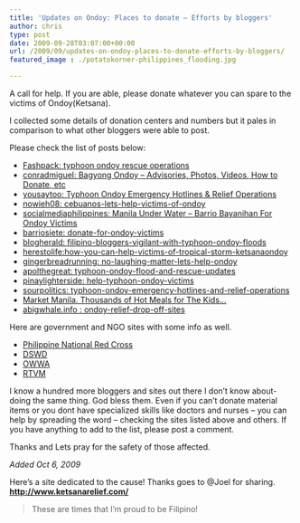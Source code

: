 ```yaml
---
title: 'Updates on Ondoy: Places to donate – Efforts by bloggers'
author: chris
type: post
date: 2009-09-28T03:07:00+00:00
url: /2009/09/updates-on-ondoy-places-to-donate-efforts-by-bloggers/
featured_image : ./potatokorner-philippines_flooding.jpg

---
```


A call for help. If you are able, please donate whatever you can spare to the victims of Ondoy(Ketsana).

I collected some details of donation centers and numbers but it pales in comparison to what other bloggers were able to post. <!--more-->

  
Please check the list of posts below:

  * <a href="http://thefashpack.blogspot.com/2009/09/typhoon-ondoy-rescue-operations.html" target="_blank">Fashpack: typhoon ondoy rescue operations</a>
  *  <a href="http://conradmiguel.com/bagyong-ondoy-advisories-photos-etc" target="_blank">conradmiguel: Bagyong Ondoy – Advisories, Photos, Videos, How to Donate, etc</a>
  * <a href="http://www.yousaytoo.com/typhoon-ondoy-emergency-hotlines-relief-operations/99711" target="_blank">yousaytoo: Typhoon Ondoy Emergency Hotlines & Relief Operations</a>
  * <a href="http://nowieh08.blogspot.com/2009/09/cebuanos-lets-help-victims-of-ondoy.html" target="_blank">nowieh08: cebuanos-lets-help-victims-of-ondoy</a>
  * <a href="http://socialmediaphilippines.com/donate-for-ondoy-victims/" target="_blank">socialmediaphilippines: Manila Under Water – Barrio Bayanihan For Ondoy Victims</a>
  * <a href="http://barriosiete.com/donate-for-ondoy-victims/" target="_blank">barriosiete: donate-for-ondoy-victims</a>
  * <a href="http://www.blogherald.com/2009/09/26/filipino-bloggers-vigilant-with-typhoon-ondoy-floods/" target="_blank">blogherald: filipino-bloggers-vigilant-with-typhoon-ondoy-floods</a>
  * <a href="http://herestolife.wordpress.com/2009/09/27/how-you-can-help-victims-of-tropical-storm-ketsanaondoy/" target="_blank">herestolife:how-you-can-help-victims-of-tropical-storm-ketsanaondoy</a>
  * <a href="http://www.gingerbreadrunning.com/2009/09/no-laughing-matter-lets-help-ondoy.html" target="_blank">gingerbreadrunning: no-laughing-matter-lets-help-ondoy</a>
  * <a href="http://apolthegreat.blogspot.com/2009/09/typhoon-ondoy-flood-and-rescue-updates.html" target="_blank">apolthegreat: typhoon-ondoy-flood-and-rescue-updates</a>
  * <a href="http://www.pinaylighterside.com/2009/09/help-typhoon-ondoy-victims.html" target="_blank">pinaylighterside: help-typhoon-ondoy-victims</a>
  * <a href="http://sourpolitics.wordpress.com/2009/09/26/typhoon-ondoy-emergency-hotlines-and-relief-operations/" target="_blank">sourpolitics: typhoon-ondoy-emergency-hotlines-and-relief-operations</a>
  * <a href="http://www.marketmanila.com/archives/lets-mobilize-thousands-of-meals" target="_blank">Market Manila. Thousands of Hot Meals for The Kids…</a> 
  * [abigwhale.info : ondoy-relief-drop-off-sites][1]

<a name='more'></a>

Here are government and NGO sites with some info as well.

  * <a href="http://www.redcross.org.ph/Site/PNRC/Home.aspx?ID=I,1469,P,-1&ShowID=703&SS=P" target="_blank">Philippine National Red Cross</a>
  * <a href="http://www.dswd.gov.ph/" target="_blank">DSWD</a>
  * <a href="http://www.owwa.gov.ph/news/2009/09/owwa-assists-typhoon-ondoy-affected-families-to-call-abroad/" target="_blank">OWWA</a>
  * <a href="http://rtvm.gov.ph/index.php?option=com_content&view=article&id=1765:national-disaster-coordinating-council-ndcc-meeting&catid=41:othr-engmnts&Itemid=60" target="_blank">RTVM</a>

I know a hundred more bloggers and sites out there I don&#8217;t know about- doing the same thing. God bless them. Even if you can&#8217;t donate material items or you dont have specialized skills like doctors and nurses &#8211; you can help by spreading the word &#8211; checking the sites listed above and others. If you have anything to add to the list, please post a comment.

Thanks and Lets pray for the safety of those affected.

_Added Oct 6, 2009_

Here&#8217;s a site dedicated to the cause! Thanks goes to @Joel for sharing.  
**<a href="http://www.ketsanarelief.com/" target="_blank">http://www.ketsanarelief.com/</a>**

> These are times that I&#8217;m proud to be Filipino!

 [1]: http://www.abigwhale.info/random-thoughts/ondoy-relief-drop-off-sites